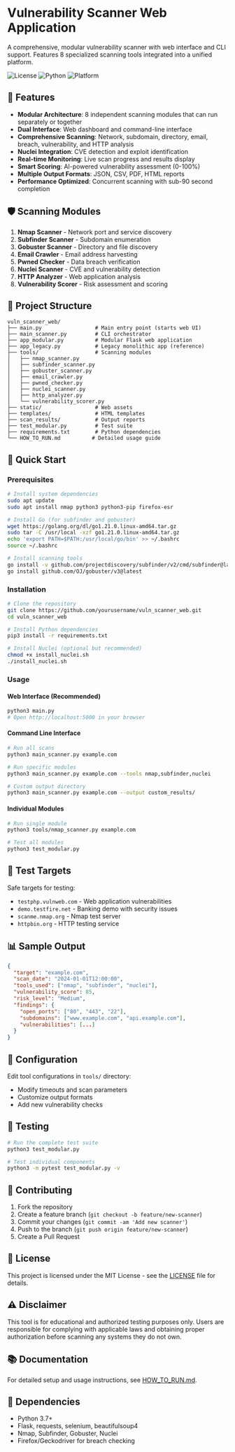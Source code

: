 # Vulnerability Scanner Web Application

A comprehensive, modular vulnerability scanner with web interface and CLI support. Features 8 specialized scanning tools integrated into a unified platform.

![License](https://img.shields.io/badge/license-MIT-blue.svg)
![Python](https://img.shields.io/badge/python-3.7%2B-blue.svg)
![Platform](https://img.shields.io/badge/platform-linux-lightgrey.svg)

## 🚀 Features

- **Modular Architecture**: 8 independent scanning modules that can run separately or together
- **Dual Interface**: Web dashboard and command-line interface
- **Comprehensive Scanning**: Network, subdomain, directory, email, breach, vulnerability, and HTTP analysis
- **Nuclei Integration**: CVE detection and exploit identification
- **Real-time Monitoring**: Live scan progress and results display
- **Smart Scoring**: AI-powered vulnerability assessment (0-100%)
- **Multiple Output Formats**: JSON, CSV, PDF, HTML reports
- **Performance Optimized**: Concurrent scanning with sub-90 second completion

## 🛡️ Scanning Modules

1. **Nmap Scanner** - Network port and service discovery
2. **Subfinder Scanner** - Subdomain enumeration
3. **Gobuster Scanner** - Directory and file discovery
4. **Email Crawler** - Email address harvesting
5. **Pwned Checker** - Data breach verification
6. **Nuclei Scanner** - CVE and vulnerability detection
7. **HTTP Analyzer** - Web application analysis
8. **Vulnerability Scorer** - Risk assessment and scoring

## 📁 Project Structure

```
vuln_scanner_web/
├── main.py                 # Main entry point (starts web UI)
├── main_scanner.py         # CLI orchestrator
├── app_modular.py          # Modular Flask web application
├── app_legacy.py           # Legacy monolithic app (reference)
├── tools/                  # Scanning modules
│   ├── nmap_scanner.py
│   ├── subfinder_scanner.py
│   ├── gobuster_scanner.py
│   ├── email_crawler.py
│   ├── pwned_checker.py
│   ├── nuclei_scanner.py
│   ├── http_analyzer.py
│   └── vulnerability_scorer.py
├── static/                 # Web assets
├── templates/              # HTML templates
├── scan_results/           # Output reports
├── test_modular.py         # Test suite
├── requirements.txt        # Python dependencies
└── HOW_TO_RUN.md          # Detailed usage guide
```

## 🚀 Quick Start

### Prerequisites
```bash
# Install system dependencies
sudo apt update
sudo apt install nmap python3 python3-pip firefox-esr

# Install Go (for subfinder and gobuster)
wget https://golang.org/dl/go1.21.0.linux-amd64.tar.gz
sudo tar -C /usr/local -xzf go1.21.0.linux-amd64.tar.gz
echo 'export PATH=$PATH:/usr/local/go/bin' >> ~/.bashrc
source ~/.bashrc

# Install scanning tools
go install -v github.com/projectdiscovery/subfinder/v2/cmd/subfinder@latest
go install github.com/OJ/gobuster/v3@latest
```

### Installation
```bash
# Clone the repository
git clone https://github.com/yourusername/vuln_scanner_web.git
cd vuln_scanner_web

# Install Python dependencies
pip3 install -r requirements.txt

# Install Nuclei (optional but recommended)
chmod +x install_nuclei.sh
./install_nuclei.sh
```

### Usage

#### Web Interface (Recommended)
```bash
python3 main.py
# Open http://localhost:5000 in your browser
```

#### Command Line Interface
```bash
# Run all scans
python3 main_scanner.py example.com

# Run specific modules
python3 main_scanner.py example.com --tools nmap,subfinder,nuclei

# Custom output directory
python3 main_scanner.py example.com --output custom_results/
```

#### Individual Modules
```bash
# Run single module
python3 tools/nmap_scanner.py example.com

# Test all modules
python3 test_modular.py
```

## 🧪 Test Targets

Safe targets for testing:
- `testphp.vulnweb.com` - Web application vulnerabilities
- `demo.testfire.net` - Banking demo with security issues
- `scanme.nmap.org` - Nmap test server
- `httpbin.org` - HTTP testing service

## 📊 Sample Output

```json
{
  "target": "example.com",
  "scan_date": "2024-01-01T12:00:00",
  "tools_used": ["nmap", "subfinder", "nuclei"],
  "vulnerability_score": 85,
  "risk_level": "Medium",
  "findings": {
    "open_ports": ["80", "443", "22"],
    "subdomains": ["www.example.com", "api.example.com"],
    "vulnerabilities": [...]
  }
}
```

## 🔧 Configuration

Edit tool configurations in `tools/` directory:
- Modify timeouts and scan parameters
- Customize output formats
- Add new vulnerability checks

## 🧪 Testing

```bash
# Run the complete test suite
python3 test_modular.py

# Test individual components
python3 -m pytest test_modular.py -v
```

## 🤝 Contributing

1. Fork the repository
2. Create a feature branch (`git checkout -b feature/new-scanner`)
3. Commit your changes (`git commit -am 'Add new scanner'`)
4. Push to the branch (`git push origin feature/new-scanner`)
5. Create a Pull Request

## 📄 License

This project is licensed under the MIT License - see the [LICENSE](LICENSE) file for details.

## ⚠️ Disclaimer

This tool is for educational and authorized testing purposes only. Users are responsible for complying with applicable laws and obtaining proper authorization before scanning any systems they do not own.

## 📚 Documentation

For detailed setup and usage instructions, see [HOW_TO_RUN.md](HOW_TO_RUN.md).

## 🔗 Dependencies

- Python 3.7+
- Flask, requests, selenium, beautifulsoup4
- Nmap, Subfinder, Gobuster, Nuclei
- Firefox/Geckodriver for breach checking
